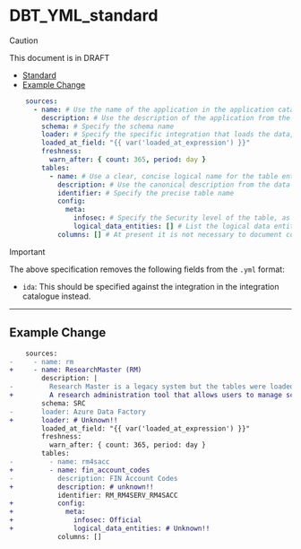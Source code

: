 # DBT_YML_standard

> [!CAUTION]  
> This document is in DRAFT

- [Standard](#standard)
- [Example Change](#example-change)

```yml
    sources:
      - name: # Use the name of the application in the application catalogue
        description: # Use the description of the application from the application catalogue 
        schema: # Specify the schema name
        loader: # Specify the specific integration that loads the data, by its canonical name in the integration catalogue
        loaded_at_field: "{{ var('loaded_at_expression') }}"
        freshness:
          warn_after: { count: 365, period: day }
        tables:
          - name: # Use a clear, concise logical name for the table entity
            description: # Use the canonical description from the data catalogue
            identifier: # Specify the precise table name
            config:
              meta:
                infosec: # Specify the Security level of the table, as listed in the data catalogue
                logical_data_entities: [] # List the logical data entities that are associated with this table, as listed in the data catalogue
            columns: [] # At present it is not necessary to document columns in the data source.
```

> [!IMPORTANT]  
> The above specification removes the following fields from the `.yml` format:
> - `ida`: This should be specified against the integration in the integration catalogue instead.

---

## Example Change

```diff
    sources:
-     - name: rm
+     - name: ResearchMaster (RM)
        description: |
-         Research Master is a legacy system but the tables were loaded in EDIE DW.
+         A research administration tool that allows users to manage scholarships, postgraduates, grants, publications, ethics/biosafety and intellectual property/commercial development.
        schema: SRC
-       loader: Azure Data Factory
+       loader: # Unknown!!
        loaded_at_field: "{{ var('loaded_at_expression') }}"
        freshness:
          warn_after: { count: 365, period: day }
        tables:
-         - name: rm4sacc
+         - name: fin_account_codes
-           description: FIN Account Codes
+           description: # unknown!!
            identifier: RM_RM4SERV_RM4SACC
+           config:
+             meta:
+               infosec: Official
+               logical_data_entities: # Unknown!!
            columns: []
```

